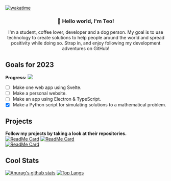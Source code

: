 [![wakatime](https://wakatime.com/badge/user/cd55d12a-415b-4eb2-bf70-90b18dd29ee3.svg)](https://wakatime.com/@cd55d12a-415b-4eb2-bf70-90b18dd29ee3)
<h3 align="center">👋 Hello world, I'm Teo!</h3>
<p align="center">I'm a student, coffee lover, developer and a dog person. My goal is to use technology to create solutions to help people around the world and spread positivity while doing so. Strap in, and enjoy following my development adventures on GitHub!</p>

## Goals for 2023
**Progress:** ![](https://us-central1-progress-markdown.cloudfunctions.net/progress/25)

- [ ] Make one web app using Svelte.
- [ ] Make a personal website.
- [ ] Make an app using Electron & TypeScript.
- [X] Make a Python script for simulating solutions to a mathematical problem.
## Projects

**Follow my projects by taking a look at their repositories.** <br/>
[![ReadMe Card](https://github-readme-stats.vercel.app/api/pin/?username=GrifTheDev&repo=teencash)](https://github.com/GrifTheDev/gradr)
[![ReadMe Card](https://github-readme-stats.vercel.app/api/pin/?username=GrifTheDev&repo=sveltekit-auth-example)](https://github.com/GrifTheDev/gradr) <br/>
[![ReadMe Card](https://github-readme-stats.vercel.app/api/pin/?username=GrifTheDev&repo=prisoner-problem)](https://github.com/GrifTheDev/passy)

## Cool Stats
[![Anurag's github stats](https://github-readme-stats.vercel.app/api?username=GrifTheDev)](https://github.com/anuraghazra/github-readme-stats)
[![Top Langs](https://github-readme-stats.vercel.app/api/top-langs/?username=GrifTheDev&layout=compact)](https://github.com/anuraghazra/github-readme-stats)
